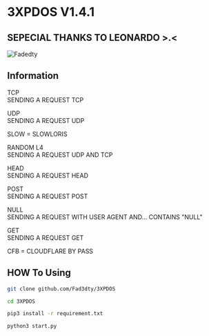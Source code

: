 # 3XPDOS V1.4.1

## SEPECIAL THANKS TO LEONARDO >.<

![Fadedty](https://l.top4top.io/p_229328tz58.jpg)

## Information

TCP<br>SENDING A REQUEST TCP

UDP<br>SENDING A REQUEST UDP

SLOW = SLOWLORIS

RANDOM L4<br>
SENDING A REQUEST UDP AND TCP

HEAD<br>SENDING A REQUEST HEAD

POST<br>SENDING A REQUEST POST

NULL<br>SENDING A REQUEST WITH USER AGENT AND... CONTAINS "NULL"

GET<br> SENDING A REQUEST GET

CFB = CLOUDFLARE BY PASS

## HOW To Using
```bash
git clone github.com/Fad3dty/3XPDOS
```
```bash
cd 3XPDOS
```
```bash
pip3 install -r requirement.txt
```
```bash
python3 start.py
```
